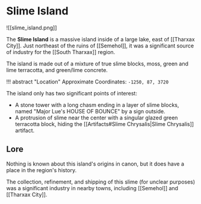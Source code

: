 # Slime Island

![[slime_island.png]]

The **Slime Island** is a massive island inside of a large lake, east of [[Tharxax City]]. Just northeast of the ruins of [[Semehol]], it was a significant source of industry for the [[South Tharxax]] region.

The island is made out of a mixture of true slime blocks, moss, green and lime terracotta, and green/lime concrete.

!!! abstract "Location"
    Approximate Coordinates: `-1250, 87, 3720`

The island only has two significant points of interest:

- A stone tower with a long chasm ending in a layer of slime blocks, named "Major Lue's HOUSE OF BOUNCE" by a sign outside. <br>
- A protrusion of slime near the center with a singular glazed green terracotta block, hiding the [[Artifacts#Slime Chrysalis|Slime Chrysalis]] artifact.

## Lore

Nothing is known about this island's origins in canon, but it does have a place in the region's history.

The collection, refinement, and shipping of this slime (for unclear purposes) was a significant industry in nearby towns, including [[Semehol]] and [[Tharxax City]].
